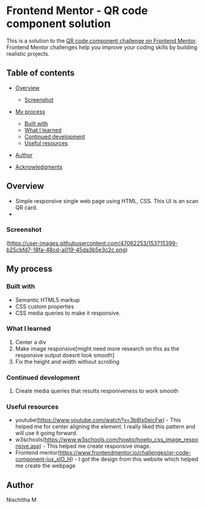 # Frontend Mentor - QR code component solution

This is a solution to the [QR code component challenge on Frontend Mentor](https://www.frontendmentor.io/challenges/qr-code-component-iux_sIO_H). Frontend Mentor challenges help you improve your coding skills by building realistic projects. 

## Table of contents

- [Overview](#overview)
  - [Screenshot](#screenshot)

- [My process](#my-process)
  - [Built with](#built-with)
  - [What I learned](#what-i-learned)
  - [Continued development](#continued-development)
  - [Useful resources](#useful-resources)
- [Author](#author)
- [Acknowledgments](#acknowledgments)

## Overview
  - Simple responsive single web page using HTML, CSS. This UI is an scan QR card. 
  - 
### Screenshot
(https://user-images.githubusercontent.com/47062253/153715399-b25cbfd7-18fa-48cd-a019-45da3b5e3c2c.png)

## My process

### Built with

- Semantic HTML5 markup
- CSS custom properties
- CSS media queries to make it responsive.

### What I learned

1. Center a div 
2. Make image responsive[might need more research on this as the responsive output doesnt look smooth] 
3. Fix the height and width without scrolling 


### Continued development
1. Create media queries that results responiveness to work smooth 

### Useful resources

- youtube(https://www.youtube.com/watch?v=3b8Ix0eicFw) - This helped me for center aligning the element. I really liked this pattern and will use it going forward.
- w3schools(https://www.w3schools.com/howto/howto_css_image_responsive.asp) - This helped me create responsive image.
- Frontend mentor(https://www.frontendmentor.io/challenges/qr-code-component-iux_sIO_H) - I got the design from this website which helped me create the webpage

## Author

Nischitha M
